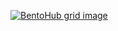 [![BentoHub grid image](https://cloud.appwrite.io/v1/storage/buckets/667d390e003b1971a8be/files/675608d3003b8610107c/preview?project=667d35ca0017fb21fc6c)](https://bentohub.netlify.app/)

